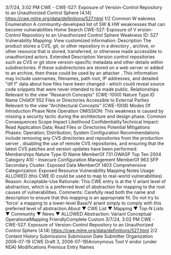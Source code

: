 3/7/24, 3:02 PM CWE - CWE-527: Exposure of Version-Control Repository to an Unauthorized Control Sphere (4.14)
https://cwe.mitre.org/data/deﬁnitions/527.html 1/2
Common W eakness Enumeration
A community-developed list of SW & HW weaknesses that can become
vulnerabilities
Home Search
CWE-527: Exposure of V ersion-Control Repository to an Unauthorized Control
Sphere
Weakness ID: 527
Vulnerability Mapping: 
View customized information:
 Description
The product stores a CVS, git, or other repository in a directory , archive, or other resource that is stored, transferred, or otherwise
made accessible to unauthorized actors.
 Extended Description
Version control repositories such as CVS or git store version-specific metadata and other details within subdirectories. If these
subdirectories are stored on a web server or added to an archive, then these could be used by an attacker . This information may
include usernames, filenames, path root, IP addresses, and detailed "dif f" data about how files have been changed - which could
reveal source code snippets that were never intended to be made public.
 Relationships
 Relevant to the view "Research Concepts" (CWE-1000)
Nature Type ID Name
ChildOf 552 Files or Directories Accessible to External Parties
 Relevant to the view "Architectural Concepts" (CWE-1008)
 Modes Of Introduction
Phase Note
Operation OMISSION: This weakness is caused by missing a security tactic during the architecture and design phase.
 Common Consequences
Scope Impact Likelihood
ConfidentialityTechnical Impact: Read Application Data; Read Files or Directories
 Potential Mitigations
Phases: Operation; Distribution; System Configuration
Recommendations include removing any CVS directories and repositories from the production server , disabling the use of
remote CVS repositories, and ensuring that the latest CVS patches and version updates have been performed.
 Memberships
Nature Type ID Name
MemberOf 731 OWASP Top Ten 2004 Category A10 - Insecure Configuration Management
MemberOf 963 SFP Secondary Cluster: Exposed Data
MemberOf 1403 Comprehensive Categorization: Exposed Resource
 Vulnerability Mapping Notes
Usage: ALLOWED (this CWE ID could be used to map to real-world vulnerabilities)
Reason: Acceptable-Use
Rationale:
This CWE entry is at the V ariant level of abstraction, which is a preferred level of abstraction for mapping to the root causes of
vulnerabilities.
Comments:
Carefully read both the name and description to ensure that this mapping is an appropriate fit. Do not try to 'force' a mapping to a
lower-level Base/V ariant simply to comply with this preferred level of abstraction.About ▼ CWE List ▼ Mapping ▼ Top-N Lists ▼ Community ▼ News ▼
ALLOWED
Abstraction: Variant
Conceptual OperationalMapping
FriendlyComplete Custom
3/7/24, 3:02 PM CWE - CWE-527: Exposure of Version-Control Repository to an Unauthorized Control Sphere (4.14)
https://cwe.mitre.org/data/deﬁnitions/527.html 2/2
 Content History
 Submissions
Submission Date Submitter Organization
2006-07-19
(CWE Draft 3, 2006-07-19)Anonymous Tool V endor (under NDA)
 Modifications
 Previous Entry Names